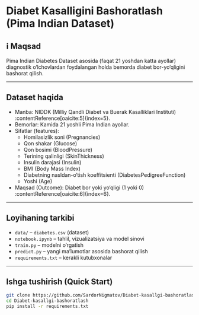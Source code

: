 # Diabet Kasalligini Bashoratlash (Pima Indian Dataset)

## ℹ Maqsad
Pima Indian Diabetes Dataset asosida (faqat 21 yoshdan katta ayollar) diagnostik o‘lchovlardan foydalangan holda bemorda diabet bor-yo‘qligini bashorat qilish.

---

##  Dataset haqida
- Manba: NIDDK (Milliy Qandli Diabet va Buеrak Kasalliklari Instituti) :contentReference[oaicite:5]{index=5}.
- Bemorlar: Kamida 21 yoshli Pima Indian ayollar.
- Sifatlar (features): 
  - Homilasizlik soni (Pregnancies)
  - Qon shakar (Glucose)
  - Qon bosimi (BloodPressure)
  - Terining qalinligi (SkinThickness)
  - Insulin darajasi (Insulin)
  - BMI (Body Mass Index)
  - Diabetning nasldan-o‘tish koeffitsienti (DiabetesPedigreeFunction)
  - Yoshi (Age)
- Maqsad (Outcome): Diabet bor yoki yo‘qligi (1 yoki 0) :contentReference[oaicite:6]{index=6}.

---

##  Loyihaning tarkibi
- `data/` – `diabetes.csv` (dataset)
- `notebook.ipynb` – tahlil, vizualizatsiya va model sinovi
- `train.py` – modelni o‘rgatish
- `predict.py` – yangi ma’lumotlar asosida bashorat qilish
- `requirements.txt` – kerakli kutubxonalar

---

##  Ishga tushirish (Quick Start)
```bash
git clone https://github.com/SardorNigmatov/Diabet-kasallgi-bashoratlash.git
cd Diabet-kasallgi-bashoratlash
pip install -r requirements.txt
